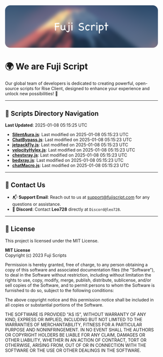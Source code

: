 ![Banner](.github/b.webp)

# 🌍 **We are Fuji Script**

Our global team of developers is dedicated to creating powerful, open-source scripts for Rise Client, designed to enhance your experience and unlock new possibilities! 🌟

---
<!-- SCRIPTS_NAVIGATION_START -->
## 📂 **Scripts Directory Navigation**

**Last Updated**: 2025-01-08 05:15:25 UTC

- **[SilentAura.js](scripts/SilentAura.js)**: Last modified on 2025-01-08 05:15:23 UTC
- **[ChatBypass.js](scripts/ChatBypass.js)**: Last modified on 2025-01-08 05:15:23 UTC
- **[jetpackFly.js](scripts/jetpackFly.js)**: Last modified on 2025-01-08 05:15:23 UTC
- **[velocityHylex.js](scripts/velocityHylex.js)**: Last modified on 2025-01-08 05:15:23 UTC
- **[chestxray.js](scripts/chestxray.js)**: Last modified on 2025-01-08 05:15:23 UTC
- **[bedxray.js](scripts/bedxray.js)**: Last modified on 2025-01-08 05:15:23 UTC
- **[chatMacro.js](scripts/chatMacro.js)**: Last modified on 2025-01-08 05:15:23 UTC

<!-- SCRIPTS_NAVIGATION_END -->

---

## 💬 **Contact Us**  
- 📬 **Support Email**: Reach out to us at [support@fujiscript.com](mailto:support@fujiscript.com) for any questions or assistance.  
- 💬 **Discord**: Contact **Leo728** directly at `Discord@leo728`.

---

## 📜 **License**

This project is licensed under the MIT License.  

**MIT License**  
Copyright (c) 2023 Fuji Scripts  

Permission is hereby granted, free of charge, to any person obtaining a copy of this software and associated documentation files (the "Software"), to deal in the Software without restriction, including without limitation the rights to use, copy, modify, merge, publish, distribute, sublicense, and/or sell copies of the Software, and to permit persons to whom the Software is furnished to do so, subject to the following conditions:  

The above copyright notice and this permission notice shall be included in all copies or substantial portions of the Software.  

THE SOFTWARE IS PROVIDED "AS IS", WITHOUT WARRANTY OF ANY KIND, EXPRESS OR IMPLIED, INCLUDING BUT NOT LIMITED TO THE WARRANTIES OF MERCHANTABILITY, FITNESS FOR A PARTICULAR PURPOSE AND NONINFRINGEMENT. IN NO EVENT SHALL THE AUTHORS OR COPYRIGHT HOLDERS BE LIABLE FOR ANY CLAIM, DAMAGES OR OTHER LIABILITY, WHETHER IN AN ACTION OF CONTRACT, TORT OR OTHERWISE, ARISING FROM, OUT OF OR IN CONNECTION WITH THE SOFTWARE OR THE USE OR OTHER DEALINGS IN THE SOFTWARE.  
